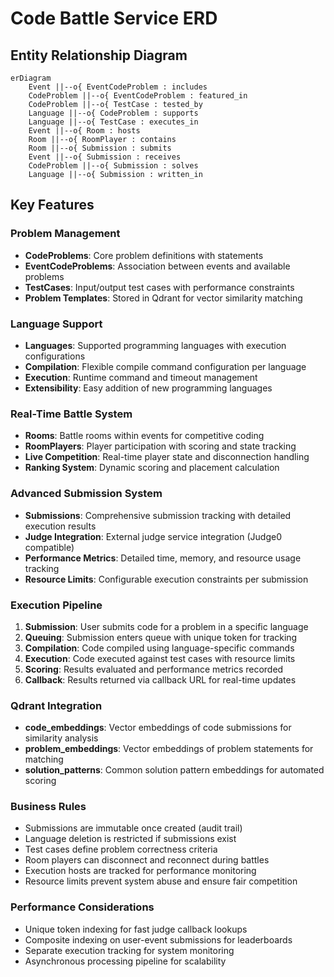 # Code Battle Service ERD

## Entity Relationship Diagram

```mermaid
erDiagram
    Event ||--o{ EventCodeProblem : includes
    CodeProblem ||--o{ EventCodeProblem : featured_in
    CodeProblem ||--o{ TestCase : tested_by
    Language ||--o{ CodeProblem : supports
    Language ||--o{ TestCase : executes_in
    Event ||--o{ Room : hosts
    Room ||--o{ RoomPlayer : contains
    Room ||--o{ Submission : submits
    Event ||--o{ Submission : receives
    CodeProblem ||--o{ Submission : solves
    Language ||--o{ Submission : written_in
```

## Key Features

### Problem Management
- **CodeProblems**: Core problem definitions with statements
- **EventCodeProblems**: Association between events and available problems
- **TestCases**: Input/output test cases with performance constraints
- **Problem Templates**: Stored in Qdrant for vector similarity matching

### Language Support
- **Languages**: Supported programming languages with execution configurations
- **Compilation**: Flexible compile command configuration per language
- **Execution**: Runtime command and timeout management
- **Extensibility**: Easy addition of new programming languages

### Real-Time Battle System
- **Rooms**: Battle rooms within events for competitive coding
- **RoomPlayers**: Player participation with scoring and state tracking
- **Live Competition**: Real-time player state and disconnection handling
- **Ranking System**: Dynamic scoring and placement calculation

### Advanced Submission System
- **Submissions**: Comprehensive submission tracking with detailed execution results
- **Judge Integration**: External judge service integration (Judge0 compatible)
- **Performance Metrics**: Detailed time, memory, and resource usage tracking
- **Resource Limits**: Configurable execution constraints per submission

### Execution Pipeline
1. **Submission**: User submits code for a problem in a specific language
2. **Queuing**: Submission enters queue with unique token for tracking
3. **Compilation**: Code compiled using language-specific commands
4. **Execution**: Code executed against test cases with resource limits
5. **Scoring**: Results evaluated and performance metrics recorded
6. **Callback**: Results returned via callback URL for real-time updates

### Qdrant Integration
- **code_embeddings**: Vector embeddings of code submissions for similarity analysis
- **problem_embeddings**: Vector embeddings of problem statements for matching
- **solution_patterns**: Common solution pattern embeddings for automated scoring

### Business Rules
- Submissions are immutable once created (audit trail)
- Language deletion is restricted if submissions exist
- Test cases define problem correctness criteria
- Room players can disconnect and reconnect during battles
- Execution hosts are tracked for performance monitoring
- Resource limits prevent system abuse and ensure fair competition

### Performance Considerations
- Unique token indexing for fast judge callback lookups
- Composite indexing on user-event submissions for leaderboards
- Separate execution tracking for system monitoring
- Asynchronous processing pipeline for scalability